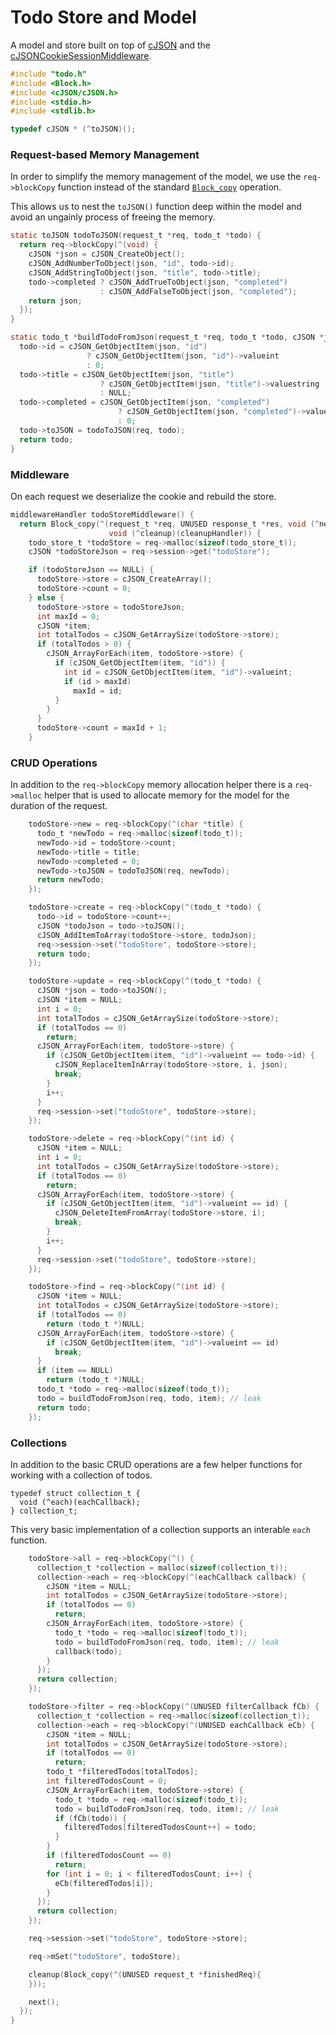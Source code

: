 # Todo Store and Model

A model and store built on top of [cJSON](https://github.com/DaveGamble/cJSON) and the [cJSONCookieSessionMiddleware](https://github.com/williamcotton/express-c/tree/master/deps/cJSONCookieSessionMiddleware).

```c
#include "todo.h"
#include <Block.h>
#include <cJSON/cJSON.h>
#include <stdio.h>
#include <stdlib.h>

typedef cJSON * (^toJSON)();
```

### Request-based Memory Management

In order to simplify the memory management of the model, we use the `req->blockCopy` function instead of the standard [`Block_copy`](https://clang.llvm.org/docs/BlockLanguageSpec.html#the-copy-and-release-operations) operation.

This allows us to nest the `toJSON()` function deep within the model and avoid an ungainly process of freeing the memory.

```c
static toJSON todoToJSON(request_t *req, todo_t *todo) {
  return req->blockCopy(^(void) {
    cJSON *json = cJSON_CreateObject();
    cJSON_AddNumberToObject(json, "id", todo->id);
    cJSON_AddStringToObject(json, "title", todo->title);
    todo->completed ? cJSON_AddTrueToObject(json, "completed")
                    : cJSON_AddFalseToObject(json, "completed");
    return json;
  });
}

static todo_t *buildTodoFromJson(request_t *req, todo_t *todo, cJSON *json) {
  todo->id = cJSON_GetObjectItem(json, "id")
                 ? cJSON_GetObjectItem(json, "id")->valueint
                 : 0;
  todo->title = cJSON_GetObjectItem(json, "title")
                    ? cJSON_GetObjectItem(json, "title")->valuestring
                    : NULL;
  todo->completed = cJSON_GetObjectItem(json, "completed")
                        ? cJSON_GetObjectItem(json, "completed")->valueint
                        : 0;
  todo->toJSON = todoToJSON(req, todo);
  return todo;
}
```

### Middleware

On each request we deserialize the cookie and rebuild the store.

```c
middlewareHandler todoStoreMiddleware() {
  return Block_copy(^(request_t *req, UNUSED response_t *res, void (^next)(),
                      void (^cleanup)(cleanupHandler)) {
    todo_store_t *todoStore = req->malloc(sizeof(todo_store_t));
    cJSON *todoStoreJson = req->session->get("todoStore");

    if (todoStoreJson == NULL) {
      todoStore->store = cJSON_CreateArray();
      todoStore->count = 0;
    } else {
      todoStore->store = todoStoreJson;
      int maxId = 0;
      cJSON *item;
      int totalTodos = cJSON_GetArraySize(todoStore->store);
      if (totalTodos > 0) {
        cJSON_ArrayForEach(item, todoStore->store) {
          if (cJSON_GetObjectItem(item, "id")) {
            int id = cJSON_GetObjectItem(item, "id")->valueint;
            if (id > maxId)
              maxId = id;
          }
        }
      }
      todoStore->count = maxId + 1;
    }
```

### CRUD Operations

In addition to the `req->blockCopy` memory allocation helper there is a `req->malloc` helper that is used to allocate memory for the model for the duration of the request.

```c
    todoStore->new = req->blockCopy(^(char *title) {
      todo_t *newTodo = req->malloc(sizeof(todo_t));
      newTodo->id = todoStore->count;
      newTodo->title = title;
      newTodo->completed = 0;
      newTodo->toJSON = todoToJSON(req, newTodo);
      return newTodo;
    });

    todoStore->create = req->blockCopy(^(todo_t *todo) {
      todo->id = todoStore->count++;
      cJSON *todoJson = todo->toJSON();
      cJSON_AddItemToArray(todoStore->store, todoJson);
      req->session->set("todoStore", todoStore->store);
      return todo;
    });

    todoStore->update = req->blockCopy(^(todo_t *todo) {
      cJSON *json = todo->toJSON();
      cJSON *item = NULL;
      int i = 0;
      int totalTodos = cJSON_GetArraySize(todoStore->store);
      if (totalTodos == 0)
        return;
      cJSON_ArrayForEach(item, todoStore->store) {
        if (cJSON_GetObjectItem(item, "id")->valueint == todo->id) {
          cJSON_ReplaceItemInArray(todoStore->store, i, json);
          break;
        }
        i++;
      }
      req->session->set("todoStore", todoStore->store);
    });

    todoStore->delete = req->blockCopy(^(int id) {
      cJSON *item = NULL;
      int i = 0;
      int totalTodos = cJSON_GetArraySize(todoStore->store);
      if (totalTodos == 0)
        return;
      cJSON_ArrayForEach(item, todoStore->store) {
        if (cJSON_GetObjectItem(item, "id")->valueint == id) {
          cJSON_DeleteItemFromArray(todoStore->store, i);
          break;
        }
        i++;
      }
      req->session->set("todoStore", todoStore->store);
    });

    todoStore->find = req->blockCopy(^(int id) {
      cJSON *item = NULL;
      int totalTodos = cJSON_GetArraySize(todoStore->store);
      if (totalTodos == 0)
        return (todo_t *)NULL;
      cJSON_ArrayForEach(item, todoStore->store) {
        if (cJSON_GetObjectItem(item, "id")->valueint == id)
          break;
      }
      if (item == NULL)
        return (todo_t *)NULL;
      todo_t *todo = req->malloc(sizeof(todo_t));
      todo = buildTodoFromJson(req, todo, item); // leak
      return todo;
    });
```

### Collections

In addition to the basic CRUD operations are a few helper functions for working with a collection of todos.

```
typedef struct collection_t {
  void (^each)(eachCallback);
} collection_t;
```

This very basic implementation of a collection supports an interable `each` function.

```c
    todoStore->all = req->blockCopy(^() {
      collection_t *collection = malloc(sizeof(collection_t));
      collection->each = req->blockCopy(^(eachCallback callback) {
        cJSON *item = NULL;
        int totalTodos = cJSON_GetArraySize(todoStore->store);
        if (totalTodos == 0)
          return;
        cJSON_ArrayForEach(item, todoStore->store) {
          todo_t *todo = req->malloc(sizeof(todo_t));
          todo = buildTodoFromJson(req, todo, item); // leak
          callback(todo);
        }
      });
      return collection;
    });

    todoStore->filter = req->blockCopy(^(UNUSED filterCallback fCb) {
      collection_t *collection = req->malloc(sizeof(collection_t));
      collection->each = req->blockCopy(^(UNUSED eachCallback eCb) {
        cJSON *item = NULL;
        int totalTodos = cJSON_GetArraySize(todoStore->store);
        if (totalTodos == 0)
          return;
        todo_t *filteredTodos[totalTodos];
        int filteredTodosCount = 0;
        cJSON_ArrayForEach(item, todoStore->store) {
          todo_t *todo = req->malloc(sizeof(todo_t));
          todo = buildTodoFromJson(req, todo, item); // leak
          if (fCb(todo)) {
            filteredTodos[filteredTodosCount++] = todo;
          }
        }
        if (filteredTodosCount == 0)
          return;
        for (int i = 0; i < filteredTodosCount; i++) {
          eCb(filteredTodos[i]);
        }
      });
      return collection;
    });

    req->session->set("todoStore", todoStore->store);

    req->mSet("todoStore", todoStore);

    cleanup(Block_copy(^(UNUSED request_t *finishedReq){
    }));

    next();
  });
}
```
